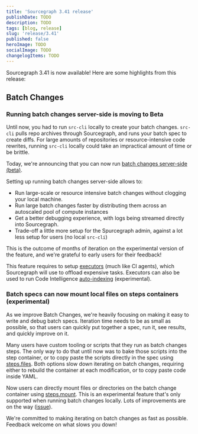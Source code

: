 ```yaml
---
title: 'Sourcegraph 3.41 release'
publishDate: TODO
description: TODO
tags: [blog, release]
slug: 'release/3.41'
published: false
heroImage: TODO
socialImage: TODO
changelogItems: TODO
---
```


<!-- <div className="alert alert-primary" role="alert" style={{maxWidth:'650px', alignItems:'center', margin: 'auto auto 20px auto'}}>
      <strong>Update as of May 31:</strong> Patch 3.40.1 has been released, which fixes the issue below. We recommend GitLab users upgrade to this patch. In the unlikely event you still see GitLab repositories missing, you can log out of Sourcegraph via GitLab and then log back in to refresh your OAuth token.
      <br/>
      <strong>May 24:</strong> GitLab 15.0 no longer supports OAuth tokens that don’t expire, which can cause authorization between Sourcegraph and GitLab to fail. We are working to fix compatibility with GitLab 15.0 (and support expiring OAuth tokens) in an upcoming patch.
</div>
 -->
 
Sourcegraph 3.41 is now available! Here are some highlights from this release:


## Batch Changes

### Running batch changes server-side is moving to Beta

Until now, you had to run `src-cli` locally to create your batch changes. `src-cli` pulls repo archives through Sourcegraph, and runs your batch spec to create diffs. For large amounts of repositories or resource-intensive code rewrites, running `src-cli` locally could take an impractical amount of time or be brittle.

Today, we're announcing that you can now run [batch changes server-side (beta)](https://docs.sourcegraph.com/batch_changes/explanations/server_side). 

Setting up running batch changes server-side allows to:
- Run large-scale or resource intensive batch changes without clogging your local machine.
- Run large batch changes faster by distributing them across an autoscaled pool of compute instances
- Get a better debugging experience, with logs being streamed directly into Sourcegraph.
- Trade-off a little more setup for the Spurcegraph admin, against a lot less setup for users (no local `src-cli`)

This is the outcome of months of iteration on the experimental version of the feature, and we're grateful to early users for their feedback!

This feature requires to setup [executors](https://docs.sourcegraph.com/admin/executors) (much like CI agents), which Sourcegraph will use to offload expensive tasks. Executors can also be used to run Code Intelligence [auto-indexing](https://docs.sourcegraph.com/code_intelligence/how-to/enable_auto_indexing) (experimental).

<!-- TODO: asset welcome right after deployment on demo -->

###  Batch specs can now mount local files on steps containers (experimental)

As we improve Batch Changes, we're heavily focusing on making it easy to write and debug batch specs. Iteration time needs to be as small as possible, so that users can quickly put together a spec, run it, see results, and quickly improve on it.

Many users have custom tooling or scripts that they run as batch changes steps. The only way to do that until now was to bake those scripts into the step container, or to copy paste the scripts directly in the spec using [steps.files](https://docs.sourcegraph.com/batch_changes/references/batch_spec_yaml_reference#steps-files). Both options slow down iterating on batch changes, requiring either to rebuild the container at each modification, or to copy paste code inside YAML.

Now users can directly mount files or directories on the batch change container using [steps.mount](https://docs.sourcegraph.com/batch_changes/references/batch_spec_yaml_reference#steps-mount). This is an experimental feature that's only supported when running batch changes locally. Lots of improvements are on the way ([issue](https://github.com/sourcegraph/sourcegraph/issues/14851)).

We're committed to making iterating on batch changes as fast as possible. Feedback welcome on what slows you down!
